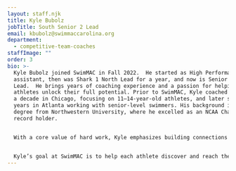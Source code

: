 ```yaml
---
layout: staff.njk
title: Kyle Bubolz
jobTitle: South Senior 2 Lead
email: kbubolz@swimmaccarolina.org
department:
  - competitive-team-coaches
staffImage: ""
order: 3
bio: >-
  Kyle Bubolz joined SwimMAC in Fall 2022.  He started as High Performance
  assistant, then was Shark 1 North Lead for a year, and now is Senior 2 South
  Lead.  He brings years of coaching experience and a passion for helping
  athletes unlock their full potential. Prior to SwimMAC, Kyle coached for over
  a decade in Chicago, focusing on 11–14-year-old athletes, and later spent two
  years in Atlanta working with senior-level swimmers. His background includes a
  degree from Northwestern University, where he excelled as an NCAA Champion and
  record holder.


  With a core value of hard work, Kyle emphasizes building connections with his athletes to foster their belief in their own abilities. Known for his enthusiasm and drive, he encourages swimmers to set high goals and enjoy the journey. Kyle’s achievements include being an ASCA National Age Group Coach of the Year finalist, and he is excited to contribute to SwimMAC, one of USA Swimming's most historic programs.


  Kyle’s goal at SwimMAC is to help each athlete discover and reach their potential while making swimming both challenging and enjoyable. Originally from Waukesha, WI, he loves spending time in Door County, WI, and lives by the advice to “Have Fun!”
---
```


